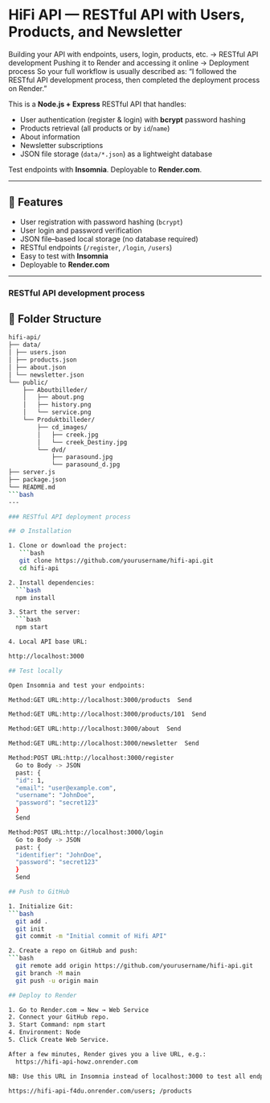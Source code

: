 # HiFi API — RESTful API with Users, Products, and Newsletter

Building your API with endpoints, users, login, products, etc. → RESTful API development
Pushing it to Render and accessing it online → Deployment process
So your full workflow is usually described as:
“I followed the RESTful API development process, then completed the deployment process on Render.”

This is a **Node.js + Express** RESTful API that handles:

- User authentication (register & login) with **bcrypt** password hashing
- Products retrieval (all products or by `id`/`name`)
- About information
- Newsletter subscriptions
- JSON file storage (`data/*.json`) as a lightweight database

Test endpoints with **Insomnia**. Deployable to **Render.com**.

---

## 🚀 Features
- User registration with password hashing (`bcrypt`)
- User login and password verification
- JSON file–based local storage (no database required)
- RESTful endpoints (`/register`, `/login`, `/users`)
- Easy to test with **Insomnia**
- Deployable to **Render.com**

---

### RESTful API development process

## 📁 Folder Structure
```bash
hifi-api/
├── data/
│ ├── users.json
│ ├── products.json
│ ├── about.json
│ └── newsletter.json
└── public/
    ├── Aboutbilleder/
    │   ├── about.png
    │   ├── history.png
    │   └── service.png
    └── Produktbilleder/
        ├── cd_images/
        │   ├── creek.jpg
        │   └── creek_Destiny.jpg
        └── dvd/
            ├── parasound.jpg
            └── parasound_d.jpg
├── server.js
├── package.json
└── README.md
```bash
---

### RESTful API deployment process

## ⚙️ Installation

1. Clone or download the project:
   ```bash
   git clone https://github.com/yourusername/hifi-api.git
   cd hifi-api

2. Install dependencies:
  ```bash
  npm install

3. Start the server:
  ```bash
  npm start

4. Local API base URL:

http://localhost:3000

## Test locally

Open Insomnia and test your endpoints:

Method:GET URL:http://localhost:3000/products  Send

Method:GET URL:http://localhost:3000/products/101  Send

Method:GET URL:http://localhost:3000/about  Send

Method:GET URL:http://localhost:3000/newsletter  Send

Method:POST URL:http://localhost:3000/register
  Go to Body -> JSON 
  past: {
  "id": 1,
  "email": "user@example.com",
  "username": "JohnDoe",
  "password": "secret123"
  }
  Send

Method:POST URL:http://localhost:3000/login
  Go to Body -> JSON 
  past: {
  "identifier": "JohnDoe",
  "password": "secret123"
  }
  Send

## Push to GitHub

1. Initialize Git:
```bash
  git add .
  git init
  git commit -m "Initial commit of Hifi API"

2. Create a repo on GitHub and push:
```bash
  git remote add origin https://github.com/yourusername/hifi-api.git
  git branch -M main
  git push -u origin main

## Deploy to Render

1. Go to Render.com → New → Web Service
2. Connect your GitHub repo.
3. Start Command: npm start
4. Environment: Node
5. Click Create Web Service.

After a few minutes, Render gives you a live URL, e.g.:
  https://hifi-api-howz.onrender.com

NB: Use this URL in Insomnia instead of localhost:3000 to test all endpoints online.

https://hifi-api-f4du.onrender.com/users; /products